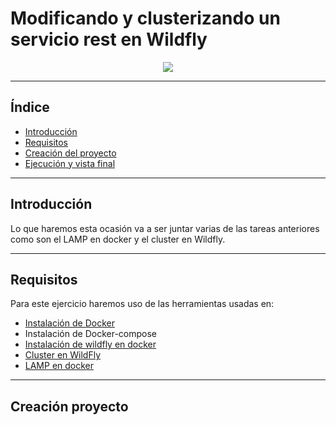 # Modificando y clusterizando un servicio rest en Wildfly

<div align="center">
    <img src="../Imágenes/Modificando y clusterizando un servicio rest en Wildfly/Portada.png"/>
</div>

---

## Índice

- [Introducción]()
- [Requisitos]()
- [Creación del proyecto]()
- [Ejecución y vista final]()

---

## Introducción

Lo que haremos esta ocasión va a ser juntar varias de las tareas anteriores como son el LAMP en docker y el cluster en Wildfly.

---

## Requisitos

Para este ejercicio haremos uso de las herramientas usadas en:

- [Instalación de Docker](https://github.com/RubenGonz/Despliegues/blob/main/Docker/Instalaci%C3%B3n%20de%20Docker.md)
- Instalación de Docker-compose
- [Instalación de wildfly en docker](https://github.com/RubenGonz/Despliegues/blob/main/Docker/Instalaci%C3%B3n%20de%20WildFly%20en%20Docker.md)
- [Cluster en WildFly](https://github.com/RubenGonz/Despliegues/blob/main/WildFly/Clusterizando%20una%20App%20en%20Wildfly.md)
- [LAMP en docker](https://github.com/RubenGonz/Despliegues/blob/main/Docker/LAMP%20en%20Docker.md)

---

## Creación proyecto 

